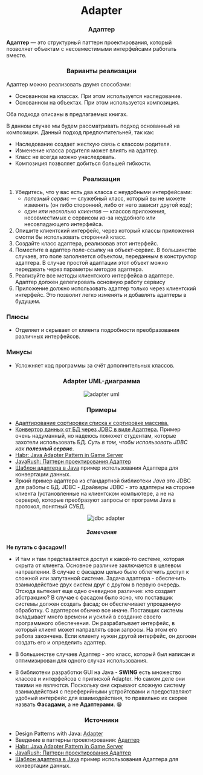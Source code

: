 <h1 align="center">
   Adapter
</h1>
<h3 align="center">
   Адаптер
</h3>

**Адаптер** — это структурный паттерн проектирования, который позволяет объектам с несовместимыми интерфейсами работать
вместе.


<h3 align="center">
   Варианты реализации
</h3>

Адаптер можно реализовать двумя способами:

- Основанном на классах. При этом используется наследование.
- Основанном на объектах. При этом используется композиция.

Оба подхода описаны в предлагаемых книгах.

В данном случае мы будем рассматривать подход основанный на композиции. Данный подход предпочтительней, так как:

- Наследование создает жесткую связь с классом родителя.
- Изменение класса родителя может влиять на адаптер.
- Класс не всегда можно унаследовать.
- Композиция позволяет добиться большей гибкости.

<h3 align="center">
   Реализация
</h3>

1. Убедитесь, что у вас есть два класса с неудобными интерфейсами:
    - *полезный сервис* — служебный класс, который вы не можете изменять (он либо сторонний, либо от него зависит другой
      код);
    - *один или несколько клиентов* — классов приложения, несовместимых с сервисом из-за неудобного или несовпадающего
      интерфейса.
2. Опишите клиентский интерфейс, через который классы приложения смогли бы использовать сторонний класс.
3. Создайте класс адаптера, реализовав этот интерфейс.
4. Поместите в адаптер поле-ссылку на объект-сервис. В большинстве случаев, это поле заполняется объектом, переданным в
   конструктор адаптера. В случае простой адаптации этот объект можно передавать через параметры методов адаптера.
5. Реализуйте все методы клиентского интерфейса в адаптере. Адаптер должен делегировать основную работу сервису
6. Приложение должно использовать адаптер только через клиентский интерфейс. Это позволит легко изменять и добавлять
   адаптеры в будущем.

<h3>Плюсы</h3>

- Отделяет и скрывает от клиента подробности преобразования различных интерфейсов.

<h3>Минусы</h3>

- Усложняет код программы за счёт дополнительных классов.

<h3 align="center">
   Adapter UML-диаграмма
</h3>

<p align="center">
   <img src=https://github.com/evilpeopletyranny/JavaDesignPatterns/blob/main/src/patterns/structural/adapter/diagram.png alt="adapter uml">
</p>

<h3 align="center">
   Примеры
</h3>

- [Адаптирование сортировки списка к сортировке массива.](https://github.com/evilpeopletyranny/JavaDesignPatterns/tree/main/src/patterns/structural/adapter/code/sort)
- [Конвертор данных от БД через JDBC в виде Адаптера.](https://github.com/evilpeopletyranny/JavaDesignPatterns/tree/main/src/patterns/structural/adapter/code/JDBCexample)
  Пример очень надуманный, но надеюсь поможет студентам, которые захотели использовать БД. *Суть в том, чтобы
  использовать JDBC как **полезный сервис***.
- [Habr: Java Adapter Pattern in Game Server](https://habr.com/ru/articles/577220/)
- [JavaRush: Паттерн проектирования Адаптер](https://javarush.com/groups/posts/2139-pattern-proektirovanija-adapter)
- [Шаблон адаптера в Java](https://for-each.dev/lessons/b/-java-adapter-pattern) пример использования Адаптера для
  конвертации данных.
- Яркий пример адаптера из стандартной библиотеки *Java* это JDBC для работы с БД. JDBC - Драйверы
  JDBC - это адаптеры на стороне клиента (установленные на клиентском компьютере, а не на
  сервере), которые преобразуют запросы от программ Java в протокол, понятный СУБД.
    <p align="center">
        <img src=https://github.com/evilpeopletyranny/JavaDesignPatterns/blob/main/src/patterns/structural/adapter/JDBC.png alt="jdbc adapter">
    </p>

<h5 align="center">
   Замечания
</h5>

**Не путать с фасадом!!**

- И там и там представляется доступ к какой-то системе, которая скрыта от клиента. Основное различие заключается в
  целевом
  направлении. В случае с фасадом целью было облегчить доступ к сложной или запутанной системе. Задача адаптера -
  обеспечить взаимодействие двух систем друг с другом в первую очередь. Отсюда вытекает еще одно очевидное различие: кто
  создает абстракцию? В случае с фасадом было ясно, что поставщик системы должен создать фасад; он обеспечивает
  упрощенную
  обработку. С адаптером обычно все иначе. Поставщик системы вкладывает много времени и усилий в создание своего
  программного обеспечения. Он разрабатывает интерфейс, в который клиент может направлять свои запросы. На этом его
  работа
  закончена. Если клиенту нужен другой интерфейс, он должен создать его и определить адаптер.

- В большинстве случаев Адаптер - это класс, который был написан и оптимизирован для одного случая использования.

- В библиотеки разработки GUI на Java - **SWING** есть множество классов и интерфейсов с припиской Adapter. Но самом
  деле они такими не являются. Поскольку они скрывают сложную систему взаимодействия с переферийными устройтсвами и
  предоставляют удобный интерфейс для взаимодействия, то правильно их скорее назвать **Фасадами**, а не **Адаптерами**. :grin:

<h3 align="center">
   Источники
</h3>

- Design Patterns with
  Java: [Adapter](https://github.com/evilpeopletyranny/JavaDesignPatterns/blob/main/src/patterns/structural/adapter/books/Olaf%20Musch%20EN.pdf)
- Введение в паттерны
  проектирования: [Адаптер](https://github.com/evilpeopletyranny/JavaDesignPatterns/blob/main/src/patterns/structural/adapter/books/Alexander%20Shvets%20RU.pdf)
- [Habr: Java Adapter Pattern in Game Server](https://habr.com/ru/articles/577220/)
- [JavaRush: Паттерн проектирования Адаптер](https://javarush.com/groups/posts/2139-pattern-proektirovanija-adapter)
- [Шаблон адаптера в Java](https://for-each.dev/lessons/b/-java-adapter-pattern) пример использования Адаптера для
  конвертации данных.
